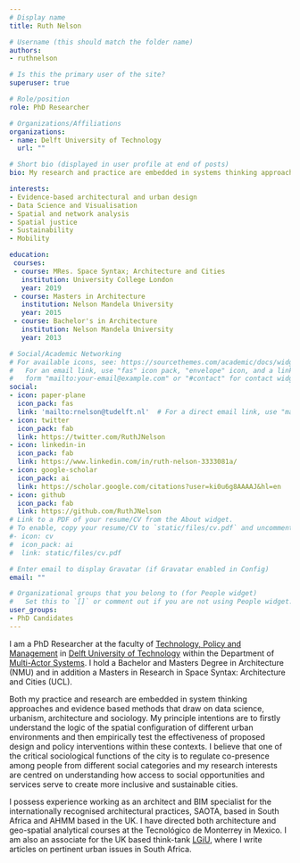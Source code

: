 ```yaml
---
# Display name
title: Ruth Nelson

# Username (this should match the folder name)
authors:
- ruthnelson

# Is this the primary user of the site?
superuser: true

# Role/position
role: PhD Researcher

# Organizations/Affiliations
organizations:
- name: Delft University of Technology
  url: ""

# Short bio (displayed in user profile at end of posts)
bio: My research and practice are embedded in systems thinking approaches and evidence based methods that draw on data science, urbanism, architecture and sociology.

interests:
- Evidence-based architectural and urban design
- Data Science and Visualisation
- Spatial and network analysis
- Spatial justice
- Sustainability
- Mobility

education:
 courses:
 - course: MRes. Space Syntax; Architecture and Cities
   institution: University College London
   year: 2019
 - course: Masters in Architecture
   institution: Nelson Mandela University
   year: 2015
 - course: Bachelor's in Architecture
   institution: Nelson Mandela University
   year: 2013

# Social/Academic Networking
# For available icons, see: https://sourcethemes.com/academic/docs/widgets/#icons
#   For an email link, use "fas" icon pack, "envelope" icon, and a link in the
#   form "mailto:your-email@example.com" or "#contact" for contact widget.
social:
- icon: paper-plane
  icon_pack: fas
  link: 'mailto:rnelson@tudelft.nl'  # For a direct email link, use "mailto:test@example.org".
- icon: twitter
  icon_pack: fab
  link: https://twitter.com/RuthJNelson
- icon: linkedin-in
  icon_pack: fab
  link: https://www.linkedin.com/in/ruth-nelson-3333081a/
- icon: google-scholar
  icon_pack: ai
  link: https://scholar.google.com/citations?user=ki0u6g8AAAAJ&hl=en
- icon: github
  icon_pack: fab
  link: https://github.com/RuthJNelson
# Link to a PDF of your resume/CV from the About widget.
# To enable, copy your resume/CV to `static/files/cv.pdf` and uncomment the lines below.
#- icon: cv
#  icon_pack: ai
#  link: static/files/cv.pdf

# Enter email to display Gravatar (if Gravatar enabled in Config)
email: ""

# Organizational groups that you belong to (for People widget)
#   Set this to `[]` or comment out if you are not using People widget.
user_groups:
- PhD Candidates
---
```


I am a PhD Researcher at the faculty of [Technology, Policy and Management](https://www.tudelft.nl/en/tpm/) in [Delft University of Technology](https://www.tudelft.nl/en/) within the Department of [Multi-Actor Systems](https://www.tudelft.nl/en/tpm/about-the-faculty/departments/multi-actor-systems/). I hold a Bachelor and Masters Degree in Architecture (NMU) and in addition a Masters in Research in Space Syntax: Architecture and Cities (UCL).

Both my practice and research are embedded in system thinking approaches and evidence based methods that draw on data science, urbanism, architecture and sociology. My principle intentions are to firstly understand the logic of the spatial configuration of different urban environments and then empirically test the effectiveness of proposed design and policy interventions within these contexts. I believe that one of the critical sociological functions of the city is to regulate co-presence among people from different social categories and my research interests are centred on understanding how access to social opportunities and services serve to create more inclusive and sustainable cities.

I possess experience working as an architect and BIM specialist for the internationally recognised architectural practices, SAOTA, based in South Africa and AHMM based in the UK. I have directed both architecture and geo-spatial analytical courses at the Tecnológico de Monterrey in Mexico. I am also an associate for the UK based think-tank [LGiU](https://lgiu.org), where I write articles on pertinent urban issues in South Africa.
